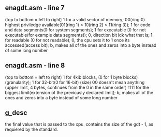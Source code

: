 ## enagdt.asm - line 7
(top to bottom = left to right)
 1 for a valid sector of memory;
 00(ring 0) highest priviledge available(01(ring 1) > 10(ring 2) > 11(ring 3));
 1 for code and data segments(0 for system segments);
 1 for executable (0 for not executable(for example data segments));
 0, direction bit idk what that is;
 1 for readable (0 for not readable);
 0, the cpu sets it to 1 once its accessed(access bit);
 b, makes all of the ones and zeros into a byte instead of some long number

## enagdt.asm - line 8
(top to bottom = left to right)
 1 for 4kib blocks, (0 for 1 byte blocks) (granularity);
 1 for 32-bit(0 for 16-bit) (size)
 00 doesn't mean anything
 (upper limit, 4 bytes, continues from the 0 in the same order)
 1111 for the biggest limit(extension of the previously declared limit);
 b, makes all of the ones and zeros into a byte instead of some long number

## g_desc
the final value that is passed to the cpu. contains the size of the gdt - 1, as requiered by the standard.